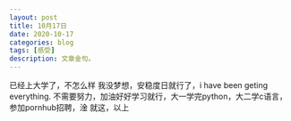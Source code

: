 ```yaml
---
layout: post
title: 10月17日
date: 2020-10-17
categories: blog
tags: [感受]
description: 文章金句。
---
```



已经上大学了，不怎么样
我没梦想，安稳度日就行了，i have been geting everything.
不需要努力，加油好好学习就行，大一学完python，大二学c语言，参加pornhub招聘，淦
就这，以上
